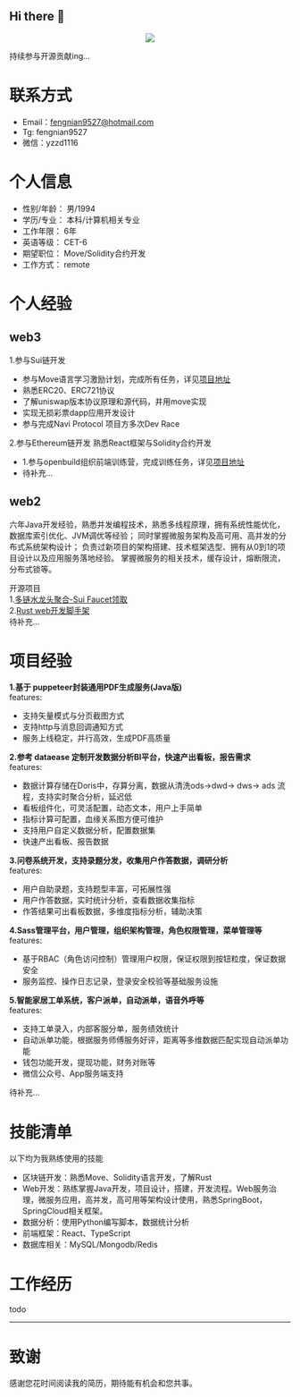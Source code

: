 ## Hi there 👋

<p align="center">
  <img src="https://github-readme-stats.vercel.app/api?username=windyund&show_icons=true&theme=graywhite"/>
</p>

持续参与开源贡献ing...

# 联系方式

- Email：fengnian9527@hotmail.com
- Tg: fengnian9527
- 微信：yzzd1116

# 个人信息

- 性别/年龄： 男/1994
- 学历/专业： 本科/计算机相关专业
- 工作年限：  6年
- 英语等级：  CET-6
- 期望职位：  Move/Solidity合约开发
- 工作方式：  remote

# 个人经验
## web3
1.参与Sui链开发
- 参与Move语言学习激励计划，完成所有任务，详见[项目地址](https://github.com/windyund/letsmove)
- 熟悉ERC20、ERC721协议
- 了解uniswap版本协议原理和源代码，并用move实现
- 实现无损彩票dapp应用开发设计
- 参与完成Navi Protocol 项目方多次Dev Race

2.参与Ethereum链开发
  熟悉React框架与Solidity合约开发
- 1.参与openbuild组织前端训练营，完成训练任务，详见[项目地址](https://github.com/windyund/Web3-Frontend-Bootcamp)
- 待补充...
## web2
  六年Java开发经验，熟悉并发编程技术，熟悉多线程原理，拥有系统性能优化，数据库索引优化、JVM调优等经验；
  同时掌握微服务架构及高可用、高并发的分布式系统架构设计；
  负责过新项目的架构搭建、技术框架选型、拥有从0到1的项目设计以及应用服务落地经验。
  掌握微服务的相关技术，缓存设计，熔断限流，分布式锁等。

开源项目<br>
1.[多链水龙头聚合-Sui Faucet领取](https://github.com/windyund/Sui_Faucet) <br>
2.[Rust web开发脚手架](https://github.com/windyund/rust-web-template)<br>
待补充...


# 项目经验
**1.基于 puppeteer封装通用PDF生成服务(Java版)** <br>
features:
- 支持矢量模式与分页截图方式
- 支持http与消息回调通知方式
- 服务上线稳定，并行高效，生成PDF高质量

**2.参考 dataease 定制开发数据分析BI平台，快速产出看板，报告需求**<br>
  features:
- 数据计算存储在Doris中，存算分离，数据从清洗ods->dwd-> dws-> ads 流程，支持实时聚合分析，延迟低
- 看板组件化，可灵活配置，动态文本，用户上手简单
- 指标计算可配置，血缘关系图方便可维护
- 支持用户自定义数据分析，配置数据集
- 快速产出看板、报告数据

**3.问卷系统开发，支持录题分发，收集用户作答数据，调研分析**<br>
  features:
- 用户自助录题，支持题型丰富，可拓展性强
- 用户作答数据，实时统计分析，查看数据收集指标
- 作答结果可出看板数据，多维度指标分析，辅助决策

**4.Sass管理平台，用户管理，组织架构管理，角色权限管理，菜单管理等**<br>
  features:
- 基于RBAC（角色访问控制）管理用户权限，保证权限到按钮粒度，保证数据安全
- 服务监控、操作日志记录，登录安全校验等基础服务设施

**5.智能家居工单系统，客户派单，自动派单，语音外呼等**<br>
  features:
- 支持工单录入，内部客服分单，服务绩效统计
- 自动派单功能，根据服务师傅服务好评，距离等多维数据匹配实现自动派单功能
- 钱包功能开发，提现功能，财务对账等
- 微信公众号、App服务端支持


待补充...

# 技能清单

以下均为我熟练使用的技能

- 区块链开发：熟悉Move、Solidity语言开发，了解Rust
- Web开发：熟练掌握Java开发，项目设计，搭建，开发流程。Web服务治理，微服务应用，高并发，高可用等架构设计使用，熟悉SpringBoot，SpringCloud相关框架。
- 数据分析：使用Python编写脚本，数据统计分析
- 前端框架：React、TypeScript
- 数据库相关：MySQL/Mongodb/Redis



# 工作经历

todo


---      
# 致谢
感谢您花时间阅读我的简历，期待能有机会和您共事。








<!--
**windyund/windyund** is a ✨ _special_ ✨ repository because its `README.md` (this file) appears on your GitHub profile.

Here are some ideas to get you started:

- 🔭 I’m currently working on ...
- 🌱 I’m currently learning ...
- 👯 I’m looking to collaborate on ...
- 🤔 I’m looking for help with ...
- 💬 Ask me about ...
- 📫 How to reach me: ...
- 😄 Pronouns: ...
- ⚡ Fun fact: ...
-->
